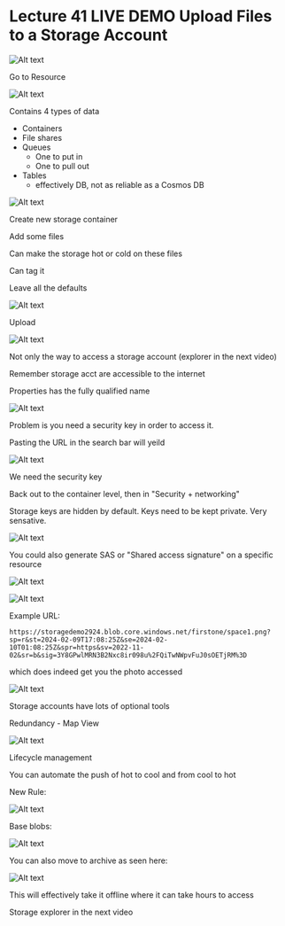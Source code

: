 # Lecture 41 LIVE DEMO Upload Files to a Storage Account

![Alt text](image-7.png)

Go to Resource

![Alt text](image-8.png)

Contains 4 types of data
* Containers
* File shares
* Queues
  * One to put in
  * One to pull out
* Tables
  * effectively DB, not as reliable as a Cosmos DB

![Alt text](image-21.png)

Create new storage container

Add some files

Can make the storage hot or cold on these files

Can tag it

Leave all the defaults

![Alt text](image-20.png)

Upload

![Alt text](image-19.png)

Not only the way to access a storage account (explorer in the next video)

Remember storage acct are accessible to the internet

Properties has the fully qualified name

![Alt text](image-18.png)

Problem is you need a security key in order to access it.

Pasting the URL in the search bar will yeild

![Alt text](image-9.png)

We need the security key

Back out to the container level, then in "Security + networking"

Storage keys are hidden by default. Keys need to be kept private. Very sensative.

![Alt text](image-17.png)

You could also generate SAS or "Shared access signature" on a specific resource

![Alt text](image-10.png)

![Alt text](image-11.png)

Example URL:
```
https://storagedemo2924.blob.core.windows.net/firstone/space1.png?sp=r&st=2024-02-09T17:08:25Z&se=2024-02-10T01:08:25Z&spr=https&sv=2022-11-02&sr=b&sig=3Y8GPwlMRN3B2Nxc8ir098u%2FQiTwNWpvFuJ0sOETjRM%3D
```

which does indeed get you the photo accessed

![Alt text](image-12.png)

Storage accounts have lots of optional tools

Redundancy - Map View

![Alt text](image-13.png)

Lifecycle management

You can automate the push of hot to cool and from cool to hot

New Rule:

![Alt text](image-14.png)

Base blobs:

![Alt text](image-15.png)

You can also move to archive as seen here:

![Alt text](image-16.png)

This will effectively take it offline where it can take hours to access

Storage explorer in the next video
